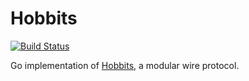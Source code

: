 # Hobbits

[![Build Status](https://travis-ci.com/renaynay/go-hobbits.svg?branch=master)](https://travis-ci.com/renaynay/go-hobbits)

Go implementation of [Hobbits](https://github.com/deltap2p/hobbits), a modular wire protocol.
